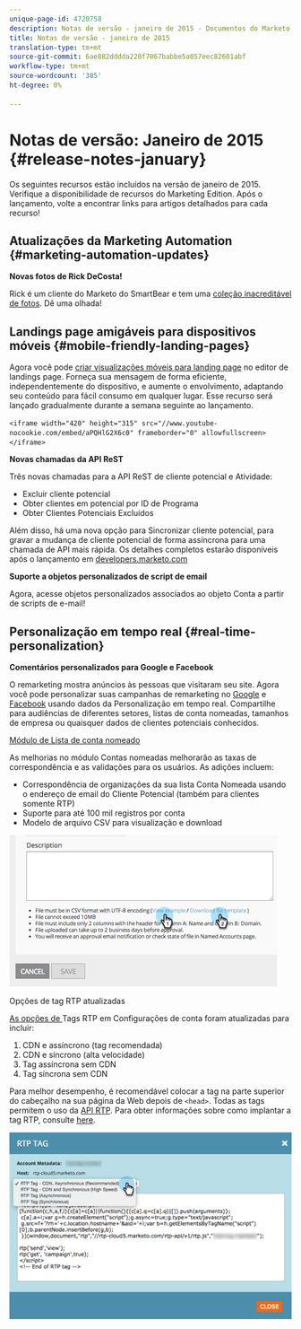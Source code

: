 ```yaml
---
unique-page-id: 4720758
description: Notas de versão - janeiro de 2015 - Documentos do Marketo - Documentação do produto
title: Notas de versão - janeiro de 2015
translation-type: tm+mt
source-git-commit: 6ae882dddda220f7067babbe5a057eec82601abf
workflow-type: tm+mt
source-wordcount: '385'
ht-degree: 0%

---
```



# Notas de versão: Janeiro de 2015 {#release-notes-january}

Os seguintes recursos estão incluídos na versão de janeiro de 2015. Verifique a disponibilidade de recursos do Marketing Edition. Após o lançamento, volte a encontrar links para artigos detalhados para cada recurso!

## Atualizações da Marketing Automation {#marketing-automation-updates}

**Novas fotos de Rick DeCosta!**

Rick é um cliente do Marketo do SmartBear e tem uma [coleção inacreditável de fotos](https://www.flickr.com/photos/rickdecosta). Dê uma olhada!

## Landings page amigáveis para dispositivos móveis {#mobile-friendly-landing-pages}

Agora você pode [criar visualizações móveis para landing page](/help/marketo/product-docs/demand-generation/landing-pages/free-form-landing-pages/add-a-mobile-view-for-your-free-form-landing-page.md) no editor de landings page. Forneça sua mensagem de forma eficiente, independentemente do dispositivo, e aumente o envolvimento, adaptando seu conteúdo para fácil consumo em qualquer lugar. Esse recurso será lançado gradualmente durante a semana seguinte ao lançamento.

`<iframe width="420" height="315" src="//www.youtube-nocookie.com/embed/aPQHlG2X6c0" frameborder="0" allowfullscreen></iframe>`

**Novas chamadas da API ReST**

Três novas chamadas para a API ReST de cliente potencial e Atividade:

* Excluir cliente potencial
* Obter clientes em potencial por ID de Programa
* Obter Clientes Potenciais Excluídos

Além disso, há uma nova opção para Sincronizar cliente potencial, para gravar a mudança de cliente potencial de forma assíncrona para uma chamada de API mais rápida. Os detalhes completos estarão disponíveis após o lançamento em [developers.marketo.com](https://developers.marketo.com)

**Suporte a objetos personalizados de script de email**

Agora, acesse objetos personalizados associados ao objeto Conta a partir de scripts de e-mail!

## Personalização em tempo real {#real-time-personalization}

**Comentários personalizados para Google e Facebook**

O remarketing mostra anúncios às pessoas que visitaram seu site. Agora você pode personalizar suas campanhas de remarketing no [Google](/help/marketo/product-docs/web-personalization/website-retargeting/personalized-remarketing-in-google.md) e [Facebook](/help/marketo/product-docs/web-personalization/website-retargeting/personalized-remarketing-in-facebook.md) usando dados da Personalização em tempo real. Compartilhe para audiências de diferentes setores, listas de conta nomeadas, tamanhos de empresa ou quaisquer dados de clientes potenciais conhecidos.

[Módulo de Lista de conta nomeado](/help/marketo/product-docs/web-personalization/account-based-web-marketing/create-a-new-account-list.md)

As melhorias no módulo Contas nomeadas melhorarão as taxas de correspondência e as validações para os usuários. As adições incluem:

* Correspondência de organizações da sua lista Conta Nomeada usando o endereço de email do Cliente Potencial (também para clientes somente RTP)
* Suporte para até 100 mil registros por conta
* Modelo de arquivo CSV para visualização e download

![](assets/image2015-1-14-11-3a12-3a16.png)

Opções de tag RTP atualizadas

[As opções de ](https://docs.marketo.com/display/docs/rtp+tag+implementation) Tags RTP em Configurações de conta foram atualizadas para incluir:

1. CDN e assíncrono (tag recomendada)
1. CDN e síncrono (alta velocidade)
1. Tag assíncrona sem CDN
1. Tag síncrona sem CDN

Para melhor desempenho, é recomendável colocar a tag na parte superior do cabeçalho na sua página da Web depois de `<head>`. Todas as tags permitem o uso da [API RTP](https://developers.marketo.com/documentation/websites/rtp-js-api/). Para obter informações sobre como implantar a tag RTP, consulte [here](/help/marketo/product-docs/web-personalization/rtp-tag-implementation/deploy-the-rtp-javascript.md).

![](assets/image2015-1-15-13-3a30-3a45.png)
